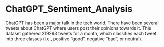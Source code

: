 # ChatGPT_Sentiment_Analysis
ChatGPT has been a major talk in the tech world. There have been several tweets about  ChatGPT where users post their opinions towards it. This dataset gathered 219293 tweets for a  month, which classifies each tweet into three classes (i.e., positive “good”, negative “bad”, or  neutral).
